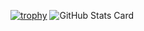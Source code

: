 [![trophy](https://github-profile-trophy.vercel.app/?username=ForestSeo)](https://github.com/ryo-ma/github-profile-trophy)
![GitHub Stats Card](https://github-readme-stats.vercel.app/api?username=ForestSeo&count_private=true&theme=dracula)

